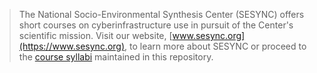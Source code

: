 > The National Socio-Environmental Synthesis Center (SESYNC) offers short courses on
> cyberinfrastructure use in pursuit of the Center's scientific mission. Visit our website,
> [www.sesync.org](https://www.sesync.org), to learn more about SESYNC or proceed to the 
> [course syllabi](https://sesync-ci.github.io/syllabi) maintained in this repository.
